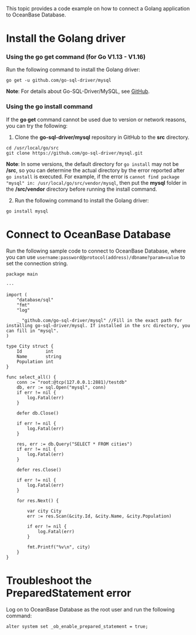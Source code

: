 This topic provides a code example on how to connect a Golang application to OceanBase Database.
<a name="o0lvg"></a>
# Install the Golang driver
<a name="J9FSn"></a>
### Using the go get command (for Go V1.13 - V1.16)
Run the following command to install the Golang driver:
```
go get -u github.com/go-sql-driver/mysql
```
**Note**: For details about Go-SQL-Driver/MySQL, see [GitHub](https://github.com/go-sql-driver/mysql).
<a name="SX08b"></a>
### Using the go install command
If the **go get** command cannot be used due to version or network reasons, you can try the following:

1. Clone the **go-sql-driver/mysql** repository in GitHub to the **src** directory.
```
cd /usr/local/go/src   
git clone https://github.com/go-sql-driver/mysql.git 
```
**Note**: In some versions, the default directory for `go install` may not be **/src**, so you can determine the actual directory by the error reported after `go install` is executed. For example, if the error is `cannot find package "mysql" in: /usr/local/go/src/vendor/mysql`, then put the **mysql** folder in the **/src/vendor** directory before running the install command.

2. Run the following command to install the Golang driver:
```
go install mysql
```

<a name="jKEa3"></a>
# Connect to OceanBase Database
Run the following sample code to connect to OceanBase Database, where you can use `username:password@protocol(address)/dbname?param=value` to set the connection string.
```
package main

···

import (
    "database/sql"
    "fmt"
    "log"
    
    _ "github.com/go-sql-driver/mysql" //Fill in the exact path for installing go-sql-driver/mysql. If installed in the src directory, you can fill in "mysql".
)

type City struct {
    Id         int
    Name       string
    Population int
}

func select_all() {
    conn := "root:@tcp(127.0.0.1:2881)/testdb"
    db, err := sql.Open("mysql", conn)
    if err != nil {
        log.Fatal(err)
    }
    
    defer db.Close()
    
    if err != nil {
        log.Fatal(err)
    }
    
    res, err := db.Query("SELECT * FROM cities")
    if err != nil {
        log.Fatal(err)
    }
    
    defer res.Close()
    
    if err != nil {
        log.Fatal(err)
    }
    
    for res.Next() {
        
        var city City
        err := res.Scan(&city.Id, &city.Name, &city.Population)
        
        if err != nil {
            log.Fatal(err)
        }
        
        fmt.Printf("%v\n", city)
    }
}
```

<a name="hhYq7"></a>
# Troubleshoot the PreparedStatement error
Log on to OceanBase Database as the root user and run the following command:
```
alter system set _ob_enable_prepared_statement = true;
```
